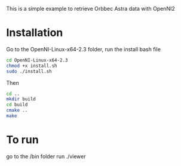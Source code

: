 This is a simple example to retrieve Orbbec Astra data with OpenNI2 

# Installation

Go to the OpenNI-Linux-x64-2.3 folder, run the install bash file

```bash
cd OpenNI-Linux-x64-2.3
chmod +x install.sh
sudo ./install.sh
```

Then 

```bash
cd ..
mkdir build
cd build
cmake ..
make
```

# To run 
go to the /bin folder
run ./viewer

